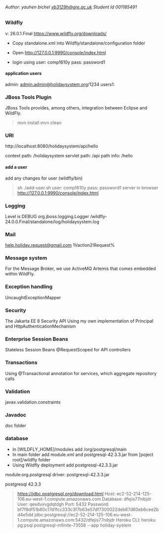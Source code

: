 ###### Author: yauhen bichel yb3129h@gre.ac.uk Student Id 001185491

### Wildfly
v: 26.0.1.Final
https://www.wildfly.org/downloads/

- Copy standalone.xml into Wildfly/standalone/configuration folder

- Open http://127.0.0.1:9990/console/index.html	

- login using 
user: comp1610y
pass: password1

#### application users
admin: admin.admin@holidaysystem.org/1234
users1: 

### JBoss Tools Plugin
JBoss Tools provides, among others, integration between Eclipse and WildFly.

>mvn install
>mvn clean

### URI
http://localhost:8080/holidaysystem/api/hello

context path: /holidaysystem
servlet path: /api
path info: /hello

#### add a user
add any changes for user (wildfly/bin)
>sh ./add-user.sh
user: comp1610y
pass: password1
server in browser
http://127.0.0.1:9990/console/index.html	

### Logging
Level is DEBUG
<file relative-to="jboss.server.log.dir" path="holidaysystem.log"/>
                <suffix value=".yyyy-MM-dd"/>
                <append value="true"/>
org.jboss.logging.Logger
/wildfly-24.0.0.Final/standalone/log/holidaysystem.log

### Mail
help.holiday.request@gmail.com
1Vaction2!Request%

### Message system
For the Message Broker, we use ActiveMQ Artemis 
that comes embedded within WildFly.

### Exception handling
UncaughtExceptionMapper

### Security
The Jakarta EE 8 Security API 
Using my own implementation of Principal and HttpAuthenticationMechanism

### Enterprise Session Beans
Stateless Session Beans
@RequestScoped for API controllers

### Transactions
Using @Transactional annotation for services, which aggregate repository calls

### Validation
javax.validation.constraints

### Javadoc
doc folder

### database

- In [WILDFLY_HOME]/modules add /org/postgresql/main
- In main folder add module.xml and postgresql-42.3.3.jar from [poject root]/wildfly folder
- Using Wildfly deployment add postgresql-42.3.3.jar

module:org.postgresql
driver: postgresql-42.3.3.jar

postgresql 42.3.3
> https://jdbc.postgresql.org/download.html
> Host: ec2-52-214-125-106.eu-west-1.compute.amazonaws.com
> Database: dfejis77nibjdr
> User: qexdvxvgdqtdgh
> Port: 5432
> Password: bf7f8df51b60c17d1fcc333c3f7b63e57df7300022deb67d60eb6cee2bd4e5dd
> jdbc:postgresql://ec2-52-214-125-106.eu-west-1.compute.amazonaws.com:5432/dfejis77nibjdr
> Heroku CLI: heroku pg:psql postgresql-infinite-73558 --app holiday-system